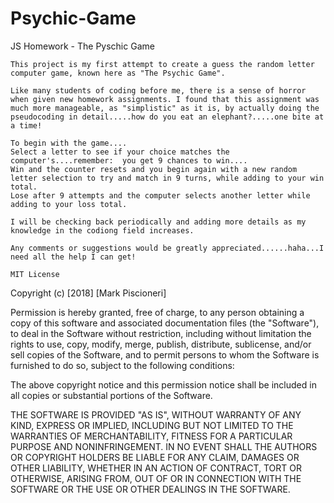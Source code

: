 # Psychic-Game
JS Homework - The Pyschic Game

    This project is my first attempt to create a guess the random letter computer game, known here as "The Psychic Game".
    
    Like many students of coding before me, there is a sense of horror when given new homework assignments. I found that this assignment was much more manageable, as "simplistic" as it is, by actually doing the pseudocoding in detail.....how do you eat an elephant?.....one bite at a time!

    To begin with the game....
    Select a letter to see if your choice matches the computer's....remember:  you get 9 chances to win....
    Win and the counter resets and you begin again with a new random letter selection to try and match in 9 turns, while adding to your win total.
    Lose after 9 attempts and the computer selects another letter while adding to your loss total.

    I will be checking back periodically and adding more details as my knowledge in the codiong field increases. 

    Any comments or suggestions would be greatly appreciated......haha...I need all the help I can get!

    MIT License

Copyright (c) [2018] [Mark Piscioneri]

Permission is hereby granted, free of charge, to any person obtaining a copy
of this software and associated documentation files (the "Software"), to deal
in the Software without restriction, including without limitation the rights
to use, copy, modify, merge, publish, distribute, sublicense, and/or sell
copies of the Software, and to permit persons to whom the Software is
furnished to do so, subject to the following conditions:

The above copyright notice and this permission notice shall be included in all
copies or substantial portions of the Software.

THE SOFTWARE IS PROVIDED "AS IS", WITHOUT WARRANTY OF ANY KIND, EXPRESS OR
IMPLIED, INCLUDING BUT NOT LIMITED TO THE WARRANTIES OF MERCHANTABILITY,
FITNESS FOR A PARTICULAR PURPOSE AND NONINFRINGEMENT. IN NO EVENT SHALL THE
AUTHORS OR COPYRIGHT HOLDERS BE LIABLE FOR ANY CLAIM, DAMAGES OR OTHER
LIABILITY, WHETHER IN AN ACTION OF CONTRACT, TORT OR OTHERWISE, ARISING FROM,
OUT OF OR IN CONNECTION WITH THE SOFTWARE OR THE USE OR OTHER DEALINGS IN THE
SOFTWARE.


   












